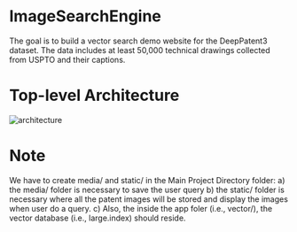 # ImageSearchEngine
The goal is to build a vector search demo website for the DeepPatent3 dataset. The data includes at least 50,000 technical drawings collected from USPTO and their captions.

# Top-level Architecture
![architecture](https://github.com/lamps-lab/ImageSearchEngine/assets/32687449/4beea40f-b1c7-48ac-88da-c73f16ab0a24)

# Note
We have to create media/ and static/ in the Main Project Directory folder:
	a) the media/ folder is necessary to save the user query
	b) the static/ folder is necessary where all the patent images will be stored and display the images when user do a query.
	c) Also, the inside the app foler (i.e., vector/), the vector database (i.e., large.index) should reside.